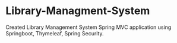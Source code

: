 # Library-Managment-System
Created Library Management System Spring MVC application using Springboot, Thymeleaf, Spring Security.
